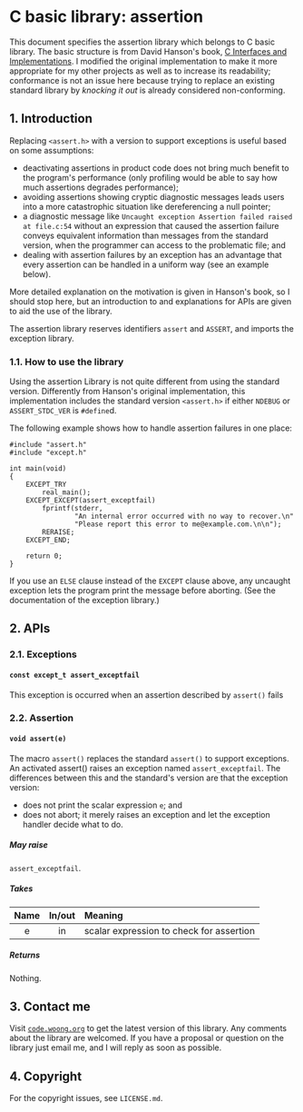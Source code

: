 C basic library: assertion
==========================

This document specifies the assertion library which belongs to C basic library.
The basic structure is from David Hanson's book,
[C Interfaces and Implementations](https://sites.google.com/site/cinterfacesimplementations/).
I modified the original implementation to make it more appropriate for my other
projects as well as to increase its readability; conformance is not an issue
here because trying to replace an existing standard library by _knocking it
out_ is already considered non-conforming.


## 1. Introduction

Replacing `<assert.h>` with a version to support exceptions is useful based on
some assumptions:
- deactivating assertions in product code does not bring much benefit to the
  program's performance (only profiling would be able to say how much
  assertions degrades performance);
- avoiding assertions showing cryptic diagnostic messages leads users into a
  more catastrophic situation like dereferencing a null pointer;
- a diagnostic message like `Uncaught exception Assertion failed raised at
  file.c:54` without an expression that caused the assertion failure conveys
  equivalent information than messages from the standard version, when the
  programmer can access to the problematic file; and
- dealing with assertion failures by an exception has an advantage that every
  assertion can be handled in a uniform way (see an example below).

More detailed explanation on the motivation is given in Hanson's book, so I
should stop here, but an introduction to and explanations for APIs are given to
aid the use of the library.

The assertion library reserves identifiers `assert` and `ASSERT`, and imports
the exception library.


### 1.1. How to use the library

Using the assertion Library is not quite different from using the standard
version. Differently from Hanson's original implementation, this implementation
includes the standard version `<assert.h>` if either `NDEBUG` or
`ASSERT_STDC_VER` is `#define`d.

The following example shows how to handle assertion failures in one place:

    #include "assert.h"
    #include "except.h"

    int main(void)
    {
        EXCEPT_TRY
            real_main();
        EXCEPT_EXCEPT(assert_exceptfail)
            fprintf(stderr,
                    "An internal error occurred with no way to recover.\n"
                    "Please report this error to me@example.com.\n\n");
            RERAISE;
        EXCEPT_END;

        return 0;
    }

If you use an `ELSE` clause instead of the `EXCEPT` clause above, any uncaught
exception lets the program print the message before aborting. (See the
documentation of the exception library.)


## 2. APIs

### 2.1. Exceptions

#### `const except_t assert_exceptfail`

This exception is occurred when an assertion described by `assert()` fails


### 2.2. Assertion

#### `void assert(e)`

The macro `assert()` replaces the standard `assert()` to support exceptions. An
activated assert() raises an exception named `assert_exceptfail`. The
differences between this and the standard's version are that the exception
version:
- does not print the scalar expression `e`; and
- does not abort; it merely raises an exception and let the exception handler
  decide what to do.

##### May raise

`assert_exceptfail`.

##### Takes

| Name  | In/out | Meaning                                  |
|:-----:|:------:|:-----------------------------------------|
| e     | in     | scalar expression to check for assertion |

##### Returns

Nothing.



## 3. Contact me

Visit [`code.woong.org`](https://code.woong.org) to get the latest version of
this library. Any comments about the library are welcomed. If you have a
proposal or question on the library just email me, and I will reply as soon as
possible.


## 4. Copyright

For the copyright issues, see `LICENSE.md`.
